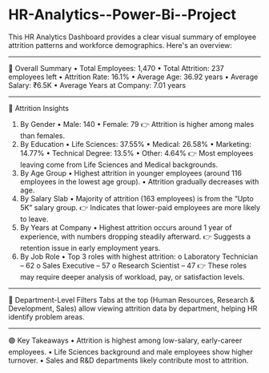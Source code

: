 # HR-Analytics--Power-Bi--Project

This HR Analytics Dashboard provides a clear visual summary of employee attrition patterns and workforce demographics. Here's an overview:
________________________________________
🔹 Overall Summary
•	Total Employees: 1,470
•	Total Attrition: 237 employees left
•	Attrition Rate: 16.1%
•	Average Age: 36.92 years
•	Average Salary: ₹6.5K
•	Average Years at Company: 7.01 years
________________________________________
🔹 Attrition Insights
1. By Gender
•	Male: 140
•	Female: 79
👉 Attrition is higher among males than females.
2. By Education
•	Life Sciences: 37.55%
•	Medical: 26.58%
•	Marketing: 14.77%
•	Technical Degree: 13.5%
•	Other: 4.64%
👉 Most employees leaving come from Life Sciences and Medical backgrounds.
3. By Age Group
•	Highest attrition in younger employees (around 116 employees in the lowest age group).
•	Attrition gradually decreases with age.
4. By Salary Slab
•	Majority of attrition (163 employees) is from the “Upto 5K” salary group.
👉 Indicates that lower-paid employees are more likely to leave.
5. By Years at Company
•	Highest attrition occurs around 1 year of experience, with numbers dropping steadily afterward.
👉 Suggests a retention issue in early employment years.
6. By Job Role
•	Top 3 roles with highest attrition:
o	Laboratory Technician – 62
o	Sales Executive – 57
o	Research Scientist – 47
👉 These roles may require deeper analysis of workload, pay, or satisfaction levels.
________________________________________
🔹 Department-Level Filters
Tabs at the top (Human Resources, Research & Development, Sales) allow viewing attrition data by department, helping HR identify problem areas.
________________________________________
🟣 Key Takeaways
•	Attrition is highest among low-salary, early-career employees.
•	Life Sciences background and male employees show higher turnover.
•	Sales and R&D departments likely contribute most to attrition.
